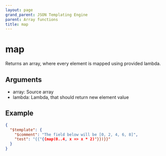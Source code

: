 ```yaml
---
layout: page
grand_parent: JSON Templating Engine
parent: Array functions
title: map
---
```


# map

Returns an array, where every element is mapped using provided lambda.

## Arguments

 - array: Source array
 - lambda: Lambda, that should return new element value

## Example

```json
{
  "$template": {
    "$comment": "The field below will be [0, 2, 4, 6, 8]",
    "test": "{{"{{map(0..4, x => x * 2)"}})}}"
  }
}
```